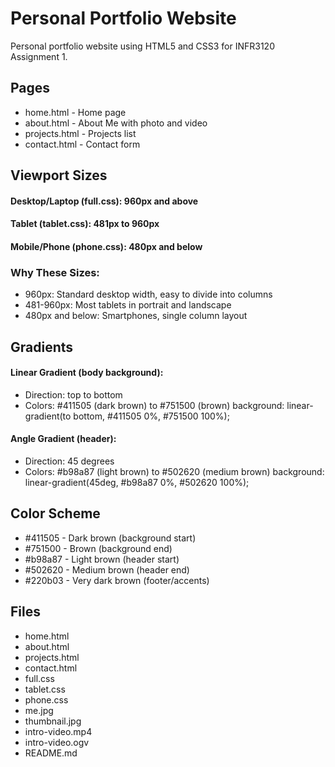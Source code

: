 # Personal Portfolio Website
Personal portfolio website using HTML5 and CSS3 for INFR3120 Assignment 1.
## Pages
- home.html - Home page
- about.html - About Me with photo and video
- projects.html - Projects list
- contact.html - Contact form
## Viewport Sizes
#### Desktop/Laptop (full.css): 960px and above
<link href="full.css" media="only screen and (min-width:960px)">

#### Tablet (tablet.css): 481px to 960px
<link href="tablet.css" media="only screen and (min-width:481px) and (max-width:960px)">

#### Mobile/Phone (phone.css): 480px and below
<link href="phone.css" media="only screen and (max-width:480px)">

### Why These Sizes:
- 960px: Standard desktop width, easy to divide into columns
- 481-960px: Most tablets in portrait and landscape
- 480px and below: Smartphones, single column layout
## Gradients
#### Linear Gradient (body background):
- Direction: top to bottom
- Colors: #411505 (dark brown) to #751500 (brown)
background: linear-gradient(to bottom, #411505 0%, #751500 100%);
#### Angle Gradient (header):
- Direction: 45 degrees
- Colors: #b98a87 (light brown) to #502620 (medium brown)
background: linear-gradient(45deg, #b98a87 0%, #502620 100%);
## Color Scheme
- #411505 - Dark brown (background start)
- #751500 - Brown (background end)
- #b98a87 - Light brown (header start)
- #502620 - Medium brown (header end)
- #220b03 - Very dark brown (footer/accents)
## Files
- home.html
- about.html
- projects.html
- contact.html
- full.css
- tablet.css
- phone.css
- me.jpg
- thumbnail.jpg
- intro-video.mp4
- intro-video.ogv
- README.md